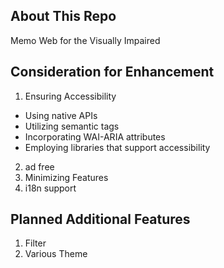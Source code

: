 ## About This Repo
Memo Web for the Visually Impaired

## Consideration for Enhancement
1. Ensuring Accessibility
- Using native APIs
- Utilizing semantic tags
- Incorporating WAI-ARIA attributes
- Employing libraries that support accessibility
2. ad free
3. Minimizing Features
4. i18n support

## Planned Additional Features
1. Filter
2. Various Theme
